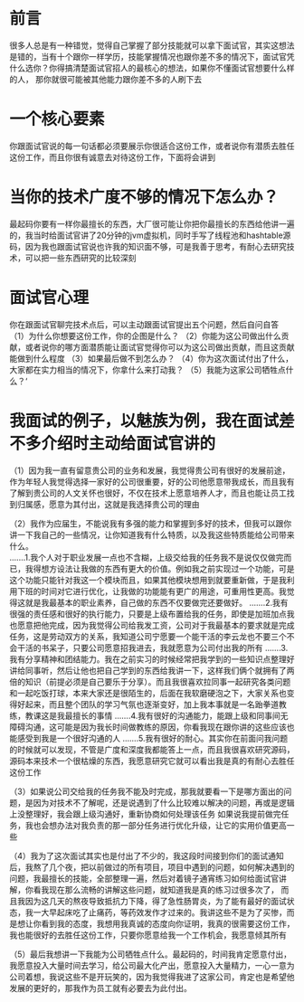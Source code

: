 # 前言
很多人总是有一种错觉，觉得自己掌握了部分技能就可以拿下面试官，其实这想法是错的，当有十个跟你一样学历，技能掌握情况也跟你差不多的情况下，面试官凭什么选你？你得搞清楚面试官招人的最核心的想法，如果你不懂面试官想要什么样的人，
那你就很可能被其他能力跟你差不多的人刷下去

# 一个核心要素
你跟面试官说的每一句话都必须要展示你很适合这份工作，或者说你有潜质去胜任这份工作，而且你很有诚意去对待这份工作，下面将会讲到

# 当你的技术广度不够的情况下怎么办？
最起码你要有一样你最擅长的东西，大厂很可能让你把你最擅长的东西给他讲一遍的，我当时给面试官讲了20分钟的jvm虚拟机，同时手写了线程池和hashtable源码，因为我也跟面试官说也许我的知识面不够，可是我善于思考，有耐心去研究技术，可以把一些东西研究的比较深刻

# 面试官心理
你在跟面试官聊完技术点后，可以主动跟面试官提出五个问题，然后自问自答
（1）为什么你想要这份工作，你的企图是什么？
（2）你能为这公司做出什么贡献，或者说你的哪方面潜质能让面试官觉得你可以为这公司做出贡献，而且这贡献能做到什么程度
（3）如果最后做不到怎么办？
（4）你为这次面试付出了什么，大家都在实力相当的情况下，你拿什么来打动我？
（5）我能为这家公司牺牲点什么？‘


# 我面试的例子，以魅族为例，我在面试差不多介绍时主动给面试官讲的
（1）因为我一直有留意贵公司的业务和发展，我觉得贵公司有很好的发展前途，作为年轻人我觉得选择一家好的公司很重要，好的公司他愿意带我成长，而且我有了解到贵公司的人文关怀也很好，不仅在技术上愿意培养人才，而且也能让员工找到归属感，愿意为其付出，这就是我选择贵公司的理由

（2）我作为应届生，不能说我有多强的能力和掌握到多好的技术，但我可以跟你讲一下我自己的一些情况，让你知道我有什么特质，以及我这些特质能给公司带来什么。                                      
.......1.我个人对于职业发展一点也不含糊，上级交给我的任务我不是说仅仅做完而已，我得想方设法让我做的东西有更大的价值。例如我之前实现过一个功能，可是这个功能只能针对我这一个模块而且，如果其他模块想用到就要重新做，于是我利用下班的时间对它进行优化，让我做的功能能有更广的用途，可重用性更高。我觉得这就是我最基本的职业素养，自己做的东西不仅要做完还要做好。
.......2.我有很强的责任感和很好的执行能力，只要是上级布置给我的任务，即使是加班加点我也愿意把他完成，因为我觉得公司给我发工资，公司对于我最基本的要求就是完成任务，这是劳动双方的关系，我知道公司宁愿要一个能干活的李云龙也不要三个不会干活的书呆子，只要公司愿意招我进去，我就愿意为公司付出我的所有
.......3.我有分享精神和团结能力。我在之前实习的时候经常把我学到的一些知识点整理好讲给同事听，然后让他也把自己学到的东西给我讲一下，这样我们俩个就拥有了两倍的知识（前提必须是自己要乐于分享）。而且我很喜欢拉同事一起研究各类问题和一起吃饭打球，本来大家还是很陌生的，后面在我软磨硬泡之下，大家关系也变得好起来，而且整个团队的学习气氛也逐渐变好，加上我本事就是一名跆拳道教练，教课这是我最擅长的事情
.......4.我有很好的沟通能力，能跟上级和同事间无障碍沟通，这可能是因为我长时间做教练的原因，你看我现在跟你讲的这些应该也能感受到我是一个很好沟通的人
.......5.我有很好的耐心。其实你在前面问我问题的时候就可以发现，不管是广度和深度我都能答上一点，而且我很喜欢研究源码，源码本来技术一个很枯燥的东西，我愿意研究它就可以看出我是真的有耐心去胜任这份工作

（3）如果说公司交给我的任务我不能及时完成，那我就要看一下是哪方面出的问题，是因为对技术不了解呢，还是说遇到了什么比较难以解决的问题，再或是逻辑上没整理好，我会跟上级沟通好，重新协商如何处理该任务
       如果说我提前做完任务，我也会想办法对我负责的那一部分任务进行优化升级，让它的实用价值更高一些

（4）我为了这次面试其实也是付出了不少的，我这段时间接到你们的面试通知后，我熬了几个夜，把以前做过的所有项目，项目中遇到的问题，如何解决遇到的问题，我最擅长的技能，全部整理一遍，然后对着镜子通宵练习如何给面试官讲解，你看我现在那么流畅的讲解这些问题，就知道我是真的练习过很多次了，
              而且我因为这几天的熬夜导致抵抗力下降，得了急性肠胃炎，为了能有最好的面试状态，我一大早起床吃了止痛药，等药效发作才过来的。我讲这些不是为了买惨，而是想让你看到我的态度，我想用我真诚的态度向你证明，我真的很需要这份工作，我也能很好的去胜任这份工作，只要你愿意给我一个工作机会，我愿意倾其所有

（5）最后我想讲一下我能为公司牺牲点什么。最起码的，时间我肯定愿意付出，我愿意投入大量时间去学习，给公司最大化产出，愿意投入大量精力，一心一意为公司着想，我说这些不是开玩笑的，因为我觉得我进了这家公司，肯定也是希望他发展的更好的，那我作为员工就有必要去为此付出。